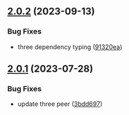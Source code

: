 ## [2.0.2](https://github.com/retejs/area-3d-plugin/compare/v2.0.1...v2.0.2) (2023-09-13)


### Bug Fixes

* three dependency typing ([91320ea](https://github.com/retejs/area-3d-plugin/commit/91320ea037174609608ad4460b05d8f41a0a6f89))

## [2.0.1](https://github.com/retejs/area-3d-plugin/compare/v2.0.0...v2.0.1) (2023-07-28)


### Bug Fixes

* update three peer ([3bdd697](https://github.com/retejs/area-3d-plugin/commit/3bdd6970e885d5694ee5e298eaf8240b7f9073b7))
